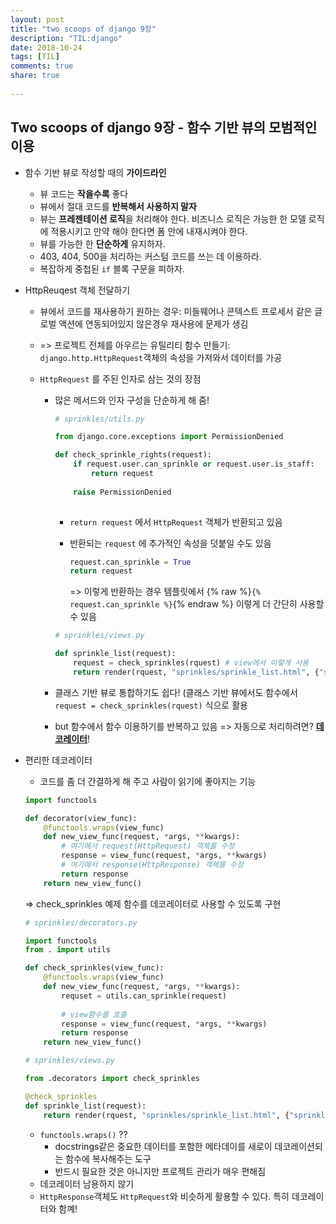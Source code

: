```yaml
---
layout: post
title: "two scoops of django 9장"
description: "TIL:django"
date: 2018-10-24
tags: [TIL]
comments: true
share: true
    
---
```


## Two scoops of django 9장 - 함수 기반 뷰의 모범적인 이용

- 함수 기반 뷰로 작성할 때의 **가이드라인**

  - 뷰 코드는 **작을수록** 좋다
  - 뷰에서 절대 코드를 **반복해서 사용하지 말자**
  - 뷰는 **프레젠테이션 로직**을 처리해야 한다. 비즈니스 로직은 가능한 한 모델 로직에 적용시키고 만약 해야 한다면 폼 안에 내재시켜야 한다. 
  - 뷰를 가능한 한 **단순하게** 유지하자.
  - 403, 404, 500을 처리하는 커스텀 코드를 쓰는 데 이용하라.
  - 복잡하게 중첩된 `if` 블록 구문을 피하자.

- HttpReuqest 객체 전달하기

  - 뷰에서 코드를 재사용하기 원하는 경우: 미들웨어나 콘텍스트 프로세서 같은 글로벌 액션에 연동되어있지 않은경우 재사용에 문제가 생김

  - => 프로젝트 전체를 아우르는 유틸리티 함수 만들기: `django.http.HttpRequest`객체의 속성을 가져와서 데이터를 가공

  - `HttpRequest` 를 주된 인자로 삼는 것의 장점 

    - 많은 메서드와 인자 구성을 단순하게 해 줌!

      ```python
      # sprinkles/utils.py
      
      from django.core.exceptions import PermissionDenied
      
      def check_sprinkle_rights(request):
          if request.user.can_sprinkle or request.user.is_staff:
              return request
          
          raise PermissionDenied
          
      ```

       - `return request` 에서 `HttpRequest` 객체가 반환되고 있음 

       - 반환되는 `request` 에 추가적인 속성을 덧붙일 수도 있음

         ```python
         request.can_sprinkle = True
         return request
         ```

         => 이렇게 반환하는 경우 템플릿에서 {% raw %}`{% request.can_sprinkle %}`{% endraw %} 이렇게 더 간단히 사용할 수 있음

      ```python
      # sprinkles/views.py
      
      def sprinkle_list(request):
          request = check_sprinkles(rquest) # view에서 이렇게 사용
          return render(rquest, "sprinkles/sprinkle_list.html", {"sprinkles:Sprinkle.objecs.all()"})
      ```

    - 클래스 기반 뷰로 통합하기도 쉽다! (클래스 기반 뷰에서도 함수에서  `request = check_sprinkles(rquest)` 식으로 활용

    - but 함수에서 함수 이용하기를 반복하고 있음 => 자동으로 처리하려면? **<u>데코레이터</u>**!

- 편리한 데코레이터

  - 코드를 좀 더 간결하게 해 주고 사람이 읽기에 좋아지는 기능

  ```python
  import functools
  
  def decorator(view_func):
      @functools.wraps(view_func)
      def new_view_func(request, *args, **kwargs):
          # 여기에서 request(HttpRequest) 객체를 수정
          response = view_func(request, *args, **kwargs)
          # 여기에서 response(HttpResponse) 객체를 수정
          return response
      return new_view_func()
  ```

  => check_sprinkles 예제 함수를 데코레이터로 사용할 수 있도록 구현

  ```python
  # sprinkles/decorators.py
  
  import functools
  from . import utils
  
  def check_sprinkles(view_func):
      @functools.wraps(view_func)
      def new_view_func(request, *args, **kwargs):
          requset = utils.can_sprinkle(request)
          
          # view함수를 호출
          response = view_func(request, *args, **kwargs)
          return response
      return new_view_func()
  ```

  ```python
  # sprinkles/views.py
  
  from .decorators import check_sprinkles
  
  @check_sprinkles
  def sprinkle_list(request):
      return render(rquest, "sprinkles/sprinkle_list.html", {"sprinkles:Sprinkle.objecs.all()"})
  ```

  * `functools.wraps()` ??
    * docstrings같은 중요한 데이터를 포함한 메타데이를 새로이 데코레이션되는 함수에 복사해주는 도구
    * 반드시 필요한 것은 아니지만 프로젝트 관리가 매우 편해짐
  * 데코레이터 남용하지 않기
  * `HttpResponse`객체도 `HttpRequest`와 비슷하게 활용할 수 있다. 특히 데코레이터와 함꼐!
